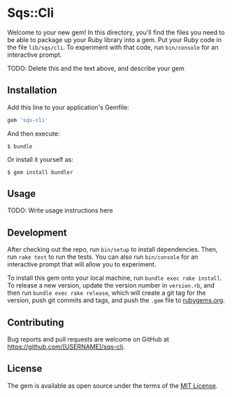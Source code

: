 # Sqs::Cli

Welcome to your new gem! In this directory, you'll find the files you need to be able to package up your Ruby library into a gem. Put your Ruby code in the file `lib/sqs/cli`. To experiment with that code, run `bin/console` for an interactive prompt.

TODO: Delete this and the text above, and describe your gem

## Installation

Add this line to your application's Gemfile:

```ruby
gem 'sqs-cli'
```

And then execute:

    $ bundle

Or install it yourself as:

    $ gem install bundler

## Usage

TODO: Write usage instructions here

## Development

After checking out the repo, run `bin/setup` to install dependencies. Then, run `rake test` to run the tests. You can also run `bin/console` for an interactive prompt that will allow you to experiment.

To install this gem onto your local machine, run `bundle exec rake install`. To release a new version, update the version number in `version.rb`, and then run `bundle exec rake release`, which will create a git tag for the version, push git commits and tags, and push the `.gem` file to [rubygems.org](https://rubygems.org).

## Contributing

Bug reports and pull requests are welcome on GitHub at https://github.com/[USERNAME]/sqs-cli.


## License

The gem is available as open source under the terms of the [MIT License](http://opensource.org/licenses/MIT).

